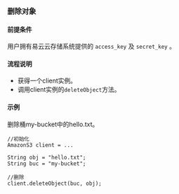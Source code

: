 ### 删除对象
#### 前提条件
用户拥有易云云存储系统提供的 `access_key` 及 `secret_key` 。

#### 流程说明

* 获得一个client实例。
* 调用client实例的`deleteObject`方法。

#### 示例

删除桶my-bucket中的hello.txt。

```
//初始化
AmazonS3 client = ...

String obj = "hello.txt";
String buc = "my-bucket";

//删除
client.deleteObject(buc, obj);
```
